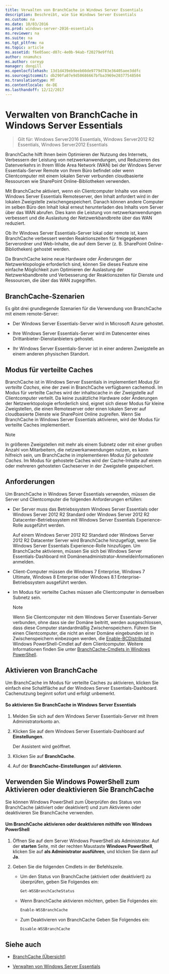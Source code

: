 ```yaml
---
title: Verwalten von BranchCache in Windows Server Essentials
description: Beschreibt, wie Sie Windows Server Essentials
ms.custom: na
ms.date: 10/03/2016
ms.prod: windows-server-2016-essentials
ms.reviewer: na
ms.suite: na
ms.tgt_pltfrm: na
ms.topic: article
ms.assetid: f6e05aec-d07c-4e0b-94ab-f20279e9ffd1
author: nnamuhcs
ms.author: coreyp
manager: dongill
ms.openlocfilehash: 13d1d439eb9eeb60de9779d783e36405aee3ddfc
ms.sourcegitcommit: db290fa07e9d50686667bfba3969e20377548504
ms.translationtype: MT
ms.contentlocale: de-DE
ms.lasthandoff: 12/12/2017
---
```

# <a name="manage-branchcache-in-windows-server-essentials"></a>Verwalten von BranchCache in Windows Server Essentials

>Gilt für: Windows Server2016 Essentials, Windows Server2012 R2 Essentials, Windows Server2012 Essentials

BranchCache hilft Ihnen beim Optimieren der Nutzung des Internets, Verbessern der Leistung von netzwerkanwendungen, und Reduzieren des Datenverkehrs in Ihrem Wide Area Network (WAN) bei der Windows Server Essentials-Server Remote von Ihrem Büro befindet oder wenn Clientcomputer mit einem lokalen Server verbunden cloudbasierte Ressourcen wie SharePoint Online-Bibliotheken verwenden.  
  
 Mit BranchCache aktiviert, wenn ein Clientcomputer Inhalte von einem Windows Server Essentials Remoteserver, den Inhalt anfordert wird in der lokalen Zweigstelle zwischengespeichert. Danach können andere Computer im selben Büro den Inhalt lokal erneut herunterladen des Inhalts vom Server über das WAN abrufen. Dies kann die Leistung von netzwerkanwendungen verbessert und die Auslastung der Netzwerkbandbreite über das WAN reduziert.  
  
 Ob Ihr Windows Server Essentials-Server lokal oder remote ist, kann BranchCache verbessert werden Reaktionszeiten für freigegebenen Serverordner und Web-Inhalte, die auf dem Server (z. B. SharePoint Online-Bibliotheken) gehostet werden.  
  
 Da BranchCache keine neue Hardware oder Änderungen der Netzwerktopologie erforderlich sind, können Sie dieses Feature eine einfache Möglichkeit zum Optimieren der Auslastung der Netzwerkbandbreite und Verbesserung der Reaktionszeiten für Dienste und Ressourcen, die über das WAN zugegriffen.  
  
## <a name="branchcache-scenarios"></a>BranchCache-Szenarien  
 Es gibt drei grundlegende Szenarien für die Verwendung von BranchCache mit einem remote-Server:  
  
-   Der Windows Server Essentials-Server wird in Microsoft Azure gehostet.  
  
-   Ihre Windows Server Essentials-Server wird im Datencenter eines Drittanbieter-Dienstanbieters gehostet.  
  
-   Ihr Windows Server Essentials-Server ist in einer anderen Zweigstelle an einem anderen physischen Standort.  
  
## <a name="distributed-cache-mode"></a>Modus für verteilte Caches  
 BranchCache ist in Windows Server Essentials in implementiert *Modus für verteilte Caches*, eine der zwei in BranchCache verfügbaren cachemodi. Im Modus für verteilte Caches wird der inhaltscache in der Zweigstelle auf Clientcomputer verteilt. Da keine zusätzliche Hardware oder Änderungen der Netzwerktopologie erforderlich sind, eignet sich dieser Modus für kleine Zweigstellen, die einen Remoteserver oder einen lokalen Server auf cloudbasierte Dienste wie SharePoint Online zugreifen. Wenn Sie BranchCache in Windows Server Essentials aktivieren, wird der Modus für verteilte Caches implementiert.  
  
> [!NOTE]
>  In größeren Zweigstellen mit mehr als einem Subnetz oder mit einer großen Anzahl von Mitarbeitern, die netzwerkanwendungen nutzen, es kann hilfreich sein, um BranchCache in implementieren *Modus für gehostete Caches*. Im Modus für gehostete Caches wird der Cache-Inhalte auf einem oder mehreren gehosteten Cacheserver in der Zweigstelle gespeichert.
  
## <a name="requirements"></a>Anforderungen  
 Um BranchCache in Windows Server Essentials verwenden, müssen die Server und Clientcomputer die folgenden Anforderungen erfüllen:  
  
-   Der Server muss das Betriebssystem Windows Server Essentials oder Windows Server 2012 R2 Standard oder Windows Server 2012 R2 Datacenter-Betriebssystem mit Windows Server Essentials Experience-Rolle ausgeführt werden.  
  
     Auf einem Windows Server 2012 R2 Standard oder Windows Server 2012 R2 Datacenter Server wird BranchCache hinzugefügt, wenn Sie Windows Server Essentials Experience-Rolle hinzufügen. Um BranchCache aktivieren, müssen Sie sich bei Windows Server Essentials-Dashboard mit Domänenadministrator-Anmeldeinformationen anmelden.  
  
-   Client-Computer müssen die Windows 7 Enterprise, Windows 7 Ultimate, Windows 8 Enterprise oder Windows 8.1 Enterprise-Betriebssystem ausgeführt werden.  
  
-   Im Modus für verteilte Caches müssen alle Clientcomputer in demselben Subnetz sein.  
  
    > [!NOTE]
    >  Wenn Sie Clientcomputer mit dem Windows Server Essentials-Server verbunden, ohne dass sie der Domäne beitritt, werden ausgeschlossen, dass diese Computer standardmäßig Zwischenspeichern. Führen Sie einen Clientcomputer, die nicht an einer Domäne eingebunden ist in Zwischenspeichern einbezogen werden, die [Enable-BCDistributed](https://technet.microsoft.com/library/hh848398.aspx) Windows PowerShell-Cmdlet auf dem Clientcomputer. Weitere Informationen finden Sie unter [BranchCache-Cmdlets in Windows PowerShell](https://technet.microsoft.com/library/hh848392.aspx).  
 
  
## <a name="turn-branchcache-on"></a>Aktivieren von BranchCache  
 Um BranchCache im Modus für verteilte Caches zu aktivieren, klicken Sie einfach eine Schaltfläche auf der Windows Server Essentials-Dashboard. Cachenutzung beginnt sofort und erfolgt unbemerkt.  
  
#### <a name="to-turn-on-branchcache-in-windows-server-essentials"></a>So aktivieren Sie BranchCache in Windows Server Essentials  
  
1.  Melden Sie sich auf dem Windows Server Essentials-Server mit Ihrem Administratorkonto an.  
  
2.  Klicken Sie auf dem Windows Server Essentials-Dashboard auf **Einstellungen**.  
  
     Der Assistent wird geöffnet.  
  
3.  Klicken Sie auf **BranchCache**.  
  
4.  Auf der **BranchCache-Einstellungen** auf **aktivieren**.  
  
## <a name="use-windows-powershell-to-turn-branchcache-on-or-off"></a>Verwenden Sie Windows PowerShell zum Aktivieren oder deaktivieren Sie BranchCache  
 Sie können Windows PowerShell zum Überprüfen des Status von BranchCache (aktiviert oder deaktiviert) und zum Aktivieren oder deaktivieren Sie BranchCache verwenden.  
  
#### <a name="to-turn-branchcache-on-or-off-using-windows-powershell"></a>Um BranchCache aktivieren oder deaktivieren mithilfe von Windows PowerShell  
  
1.  Öffnen Sie auf dem Server Windows PowerShell als Administrator. Auf der **starten** Seite, mit der rechten Maustaste **Windows PowerShell**, klicken Sie auf **als Administrator ausführen**, und klicken Sie dann auf **Ja**.  
  
2.  Geben Sie die folgenden Cmdlets in der Befehlszeile.  
  
    -   Um den Status von BranchCache (aktiviert oder deaktiviert) zu überprüfen, geben Sie Folgendes ein:  
  
        ```powershell  
        Get-WSSBranchCacheStatus  
        ```  
  
    -   Wenn BranchCache aktivieren möchten, geben Sie Folgendes ein:  
  
        ```powershell  
        Enable-WSSBranchCache  
        ```  
  
    -   Zum Deaktivieren von BranchCache Geben Sie Folgendes ein:  
  
        ```powershell  
        Disable-WSSBranchCache  
        ```  
  
## <a name="see-also"></a>Siehe auch  
    
-   [BranchCache (Übersicht)](https://technet.microsoft.com/library/hh831696.aspx)  
  
-   [Verwalten von Windows Server Essentials](Manage-Windows-Server-Essentials.md)
